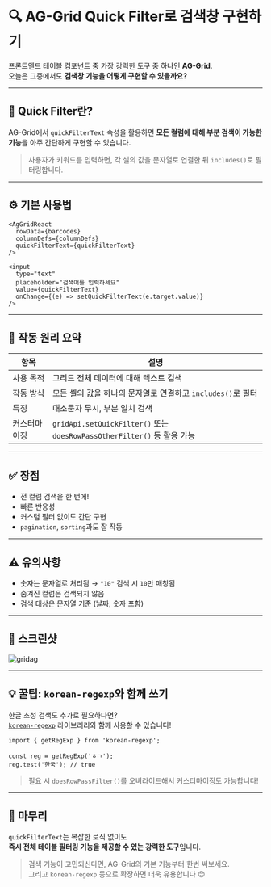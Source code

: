 # 🔍 AG-Grid Quick Filter로 검색창 구현하기

프론트엔드 테이블 컴포넌트 중 가장 강력한 도구 중 하나인 **AG-Grid**.  
오늘은 그중에서도 **검색창 기능을 어떻게 구현할 수 있을까요?**

---

## 🔎 Quick Filter란?

AG-Grid에서 `quickFilterText` 속성을 활용하면 **모든 컬럼에 대해 부분 검색이 가능한 기능**을 아주 간단하게 구현할 수 있습니다.

> 사용자가 키워드를 입력하면, 각 셀의 값을 문자열로 연결한 뒤 `includes()`로 필터링합니다.

---

## ⚙️ 기본 사용법

```tsx
<AgGridReact
  rowData={barcodes}
  columnDefs={columnDefs}
  quickFilterText={quickFilterText}
/>

<input
  type="text"
  placeholder="검색어를 입력하세요"
  value={quickFilterText}
  onChange={(e) => setQuickFilterText(e.target.value)}
/>
```

---

## 🧠 작동 원리 요약

| 항목       | 설명                                                                 |
|------------|----------------------------------------------------------------------|
| 사용 목적   | 그리드 전체 데이터에 대해 텍스트 검색                                           |
| 작동 방식   | 모든 셀의 값을 하나의 문자열로 연결하고 `includes()`로 필터                         |
| 특징       | 대소문자 무시, 부분 일치 검색                                                 |
| 커스터마이징 | `gridApi.setQuickFilter()` 또는 `doesRowPassOtherFilter()` 등 활용 가능 |

---

## ✅ 장점

- 전 컬럼 검색을 한 번에!
- 빠른 반응성
- 커스텀 필터 없이도 간단 구현
- `pagination`, `sorting`과도 잘 작동

---

## ⚠️ 유의사항

- 숫자는 문자열로 처리됨 → `"10"` 검색 시 `10`만 매칭됨
- 숨겨진 컬럼은 검색되지 않음
- 검색 대상은 문자열 기준 (날짜, 숫자 포함)

---

## 📸 스크린샷
![gridag](https://github.com/user-attachments/assets/eba68688-5973-484a-8667-73541bdb05b2)


---

## 💡 꿀팁: `korean-regexp`와 함께 쓰기

한글 초성 검색도 추가로 필요하다면?  
[`korean-regexp`](https://www.npmjs.com/package/korean-regexp) 라이브러리와 함께 사용할 수 있습니다!

```tsx
import { getRegExp } from 'korean-regexp';

const reg = getRegExp('ㅎㄱ');
reg.test('한국'); // true
```

> 필요 시 `doesRowPassFilter()`를 오버라이드해서 커스터마이징도 가능합니다!

---

## 🎁 마무리

`quickFilterText`는 복잡한 로직 없이도  
**즉시 전체 테이블 필터링 기능을 제공할 수 있는 강력한 도구**입니다.

> 검색 기능이 고민되신다면, AG-Grid의 기본 기능부터 한번 써보세요.  
> 그리고 `korean-regexp` 등으로 확장하면 더욱 유용합니다 😊
